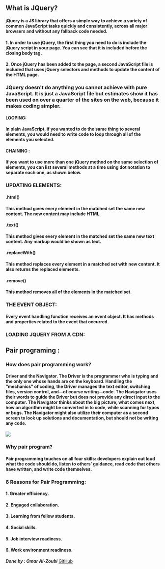 ## What is JQuery?
#### jQuery is a JS library that offers a simple way to achieve a variety of common  JavaScript tasks quickly and consistently, across all major browsers and without any fallback code needed.
#### 1. In order to use jQuery, the first  thing you need to do is include  the jQuery script in your page.  You can see that it is included  before the closing body tag.
#### 2. Once jQuery has been added  to the page, a second JavaScript  file is included that uses jQuery  selectors and methods to update the content of the HTML page. 

### JQuery doesn't do anything you cannot achieve with pure JavaScript.  It is just a JavaScript file but estimates show it has been used on over a quarter of the sites on the web, because it makes coding simpler.


#### LOOPING:
#### In plain JavaScript, if you wanted  to do the same thing to several  elements, you would need to  write code to loop through all of the elements you selected. 
#### CHAINING :
#### If you want to use more than  one jQuery method on the same  selection of elements, you can  list several methods at a time  using dot notation to separate each one, as shown below.

### UPDATING ELEMENTS:
####  .html() 
#### This method gives every element  in the matched set the same new  content. The new content may  include HTML. 
####  .text() 
#### This method gives every element  in the matched set the same new  text content. Any markup would  be shown as text. 
#### .replaceWith() 
#### This method replaces every  element in a matched set with  new content. It also returns the  replaced elements. 
#### .remove()  
#### This method removes all of the elements in the matched set. 
### THE EVENT OBJECT:
#### Every event handling function receives an event object. It has methods and properties related to the event that occurred.

### LOADING JQUERY FROM A CDN:
#### <script src=" //ajax .googl eapi s . com/ ajax/l i bs/ jquery / 1.10. 2/ jquery .min. js ">  </ script> 
#### <script>  window .jQuery 11 document. write (' <script src=" j s/j query- 1.10. 2 .j s 11><\jscri pt> ' )  </script> 
## Pair programing :
### How does pair programming work?
#### Driver and the Navigator. The Driver is the programmer who is typing and the only one whose hands are on the keyboard. Handling the “mechanics” of coding, the Driver manages the text editor, switching files, version control, and—of course writing—code. The Navigator uses their words to guide the Driver but does not provide any direct input to the computer. The Navigator thinks about the big picture, what comes next, how an algorithm might be converted in to code, while scanning for typos or bugs. The Navigator might also utilize their computer as a second screen to look up solutions and documentation, but should not be writing any code.
![](https://builtin.com/sites/default/files/styles/ckeditor_optimize/public/inline-images/successful%20pair.jpg)
### Why pair program?
#### Pair programming touches on all four skills: developers explain out loud what the code should do, listen to others’ guidance, read code that others have written, and write code themselves.



### 6 Reasons for Pair Programming:
#### 1. Greater efficiency.
#### 2. Engaged collaboration.
#### 3. Learning from fellow students.
#### 4. Social skills.
#### 5. Job interview readiness.
#### 6. Work environment readiness.


***Done by : Omar Al-Zoubi***
[GitHub](https://github.com/Omar-zoubi)
